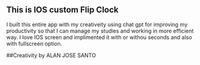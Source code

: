 ## This is IOS custom Flip Clock
I built this entire app with my creativeity using chat gpt for improving my productivity so that I can manage my studies and working in more efficient way.
I love IOS screen and implimented it with or withou seconds and also with fullscreen option.

##Creativity by ALAN JOSE SANTO
